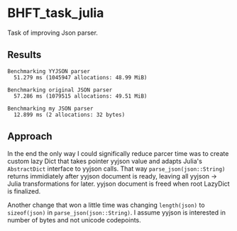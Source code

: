 # BHFT_task_julia
Task of improving Json parser.

## Results
```
Benchmarking YYJSON parser
  51.279 ms (1045947 allocations: 48.99 MiB)

Benchmarking original JSON parser
  57.286 ms (1079515 allocations: 49.51 MiB)

Benchmarking my JSON parser
  12.899 ms (2 allocations: 32 bytes)
```  

## Approach
In the end the only way I could significally reduce parcer time was to create custom lazy Dict that takes pointer yyjson value and adapts Julia's `AbstractDict` interface to yyjson calls. That way `parse_json(json::String)` returns immidiately after yyjson document is ready, leaving all yyjson -> Julia transformations for later. yyjson document is freed when root LazyDict is finalized. 

Another change that won a little time was changing `length(json)` to `sizeof(json)` in `parse_json(json::String)`. I assume yyjson is interested in number of bytes and not unicode codepoints.
